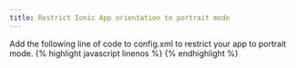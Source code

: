 ```yaml
---
title: Restrict Ionic App orientation to portrait mode
---
```

Add the following line of code to config.xml to restrict your app to portrait mode.
{% highlight javascript linenos %}
    <preference name="orientation" value="portrait" />
{% endhighlight %}